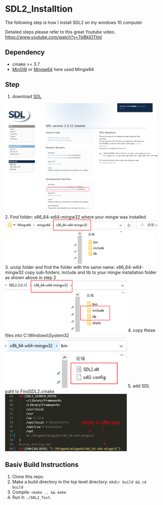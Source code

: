 # SDL2_Installtion
The following step is how I install SDL2 on my windows 10 computer

Detailed steps please refer to this great Youtube video.
https://www.youtube.com/watch?v=7sIBklOTImI

## Dependency
* cmake >= 3.7
* [MinGW](http://www.mingw.org/) or [Mingw64](http://mingw-w64.org/doku.php)
  here used Mingw64
  
## Step
1. download [SDL](https://www.libsdl.org/download-2.0.php)
 <img src="img/SDL2_DownLoad.png" width="600">
2. Find folder: x86_64-w64-mingw32 where your mingw was installed
 <img src="img/Mingw64.png" width="500">
3. unzip folder and find the folder with the same name: x86_64-w64-mingw32
    copy sub-folders: include and lib to your mingw installation folder as shown above in step 2
 <img src="img/Zip_file.png" width="400">
4. copy these files into C:\Windows\System32
 <img src="img/Dll.png" width="400">
5. add SDL paht to FindSDL2.cmake
 <img src="img/FindSDL2.png" width="400">

 ## Basiv Build Instructions
1. Clone this repo.
2. Make a build directory in the top level directory: `mkdir build && cd build`
3. Compile: `cmake .. && make`
4. Run it: `./SDL2_Test`.
